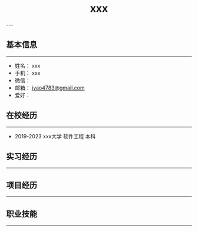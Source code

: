 <h1 align="center">xxx</h1>
---


## 基本信息
---
* 姓名： xxx
* 手机： xxx
* 微信： 
* 邮箱： jyao4783@gmail.com
* 爱好： 

## 在校经历
---
* 2019-2023  xxx大学 软件工程 本科

## 实习经历
--- 

## 项目经历
--- 
## 职业技能
--- 

